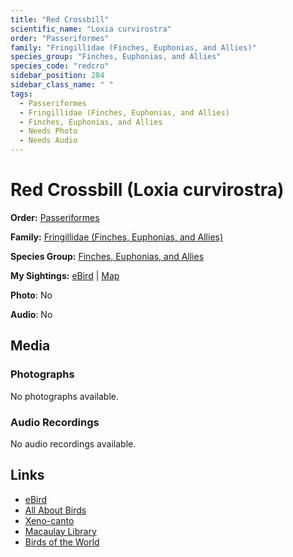 ```yaml
---
title: "Red Crossbill"
scientific_name: "Loxia curvirostra"
order: "Passeriformes"
family: "Fringillidae (Finches, Euphonias, and Allies)"
species_group: "Finches, Euphonias, and Allies"
species_code: "redcro"
sidebar_position: 284
sidebar_class_name: " "
tags: 
  - Passeriformes
  - Fringillidae (Finches, Euphonias, and Allies)
  - Finches, Euphonias, and Allies
  - Needs Photo
  - Needs Audio
---
```


# Red Crossbill (Loxia curvirostra)

**Order:** [Passeriformes](/tags/passeriformes)

**Family:** [Fringillidae (Finches, Euphonias, and Allies)](/tags/fringillidae-finches-euphonias-and-allies)

**Species Group:** [Finches, Euphonias, and Allies](/tags/finches-euphonias-and-allies)

**My Sightings:** [eBird](https://ebird.org/lifelist?r=world&time=life&spp=redcro) | [Map](/map?species_code=redcro)

**Photo**: No 

**Audio**: No

## Media
### Photographs
No photographs available.

### Audio Recordings
No audio recordings available.

## Links
* [eBird](https://ebird.org/species/redcro) 
* [All About Birds](https://www.allaboutbirds.org/guide/redcro) 
* [Xeno-canto](https://www.xeno-canto.org/species/loxia-curvirostra) 
* [Macaulay Library](https://search.macaulaylibrary.org/catalog?taxonCode=redcro&sort=rating_rank_desc)
* [Birds of the World](https://birdsoftheworld.org/bow/species/redcro)
